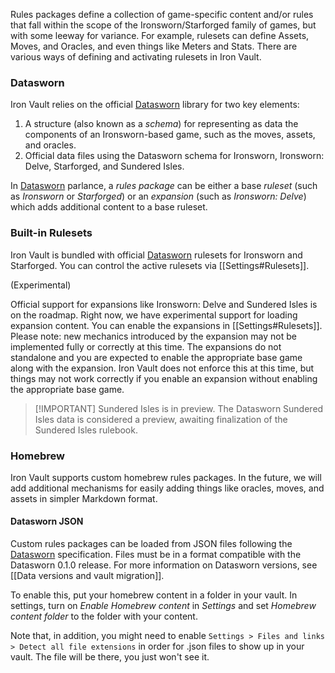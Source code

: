 Rules packages define a collection of game-specific content and/or rules that fall within the scope of the Ironsworn/Starforged family of games, but with some leeway for variance. For example, rulesets can define Assets, Moves, and Oracles, and even things like Meters and Stats. There are various ways of defining and activating rulesets in Iron Vault.

### Datasworn

Iron Vault relies on the official [Datasworn](https://github.com/rsek/datasworn) library for two key elements:

1. A structure (also known as a _schema_) for representing as data the components of an Ironsworn-based game, such as the moves, assets, and oracles.
2. Official data files using the Datasworn schema for Ironsworn, Ironsworn: Delve, Starforged, and Sundered Isles.

In [Datasworn](https://github.com/rsek/datasworn) parlance, a _rules package_ can be either a base _ruleset_ (such as _Ironsworn_ or _Starforged_) or an _expansion_ (such as _Ironsworn: Delve_) which adds additional content to a base ruleset.

### Built-in Rulesets

Iron Vault is bundled with official [Datasworn](https://github.com/rsek/datasworn) rulesets for Ironsworn and Starforged. You can control the active rulesets via [[Settings#Rulesets]].

(Experimental)

Official support for expansions like Ironsworn: Delve and Sundered Isles is on the roadmap. Right now, we have experimental support for loading expansion content. You can enable the expansions in [[Settings#Rulesets]]. Please note: new mechanics introduced by the expansion may not be implemented fully or correctly at this time. The expansions do not standalone and you are expected to enable the appropriate base game along with the expansion. Iron Vault does not enforce this at this time, but things may not work correctly if you enable an expansion without enabling the appropriate base game.

> [!IMPORTANT] Sundered Isles is in preview.
> The Datasworn Sundered Isles data is considered a preview, awaiting finalization of the Sundered Isles rulebook.
### Homebrew

Iron Vault supports custom homebrew rules packages. In the future, we will add additional mechanisms for easily adding things like oracles, moves, and assets in simpler Markdown format.

#### Datasworn JSON

Custom rules packages can be loaded from JSON files following the [Datasworn](https://github.com/rsek/datasworn) specification. Files must be in a format compatible with the Datasworn 0.1.0 release. For more information on Datasworn versions, see [[Data versions and vault migration]].

To enable this, put your homebrew content in a folder in your vault. In settings, turn on _Enable Homebrew content_ in _Settings_ and set _Homebrew content folder_ to the folder with your content.

Note that, in addition, you might need to enable `Settings > Files and links > Detect all file extensions` in order for .json files to show up in your vault. The file will be there, you just won't see it.
